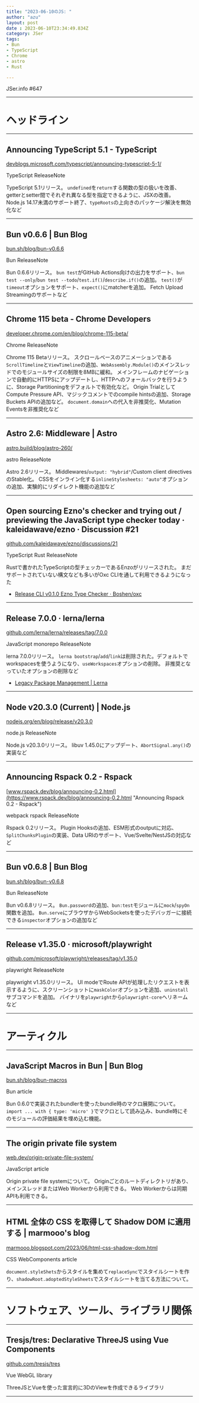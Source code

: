 ```yaml
---
title: "2023-06-10のJS: "
author: "azu"
layout: post
date : 2023-06-10T23:34:49.834Z
category: JSer
tags:
- Bun
- TypeScript
- Chrome
- astro
- Rust

---
```


JSer.info #647

----

<h1 class="site-genre">ヘッドライン</h1>

----

## Announcing TypeScript 5.1 - TypeScript
[devblogs.microsoft.com/typescript/announcing-typescript-5-1/](https://devblogs.microsoft.com/typescript/announcing-typescript-5-1/ "Announcing TypeScript 5.1 - TypeScript")
<p class="jser-tags jser-tag-icon"><span class="jser-tag">TypeScript</span> <span class="jser-tag">ReleaseNote</span></p>

TypeScript 5.1リリース。
`undefined`を`return`する関数の型の扱いを改善、getterとsetter間でそれぞれ異なる型を指定できるように、JSXの改善。
Node.js 14.17未満のサポート終了、`typeRoots`の上向きのパッケージ解決を無効化など


----

## Bun v0.6.6 | Bun Blog
[bun.sh/blog/bun-v0.6.6](https://bun.sh/blog/bun-v0.6.6 "Bun v0.6.6 | Bun Blog")
<p class="jser-tags jser-tag-icon"><span class="jser-tag">Bun</span> <span class="jser-tag">ReleaseNote</span></p>

Bun 0.6.6リリース。
`bun test`がGitHub Actions向けの出力をサポート、`bun test --only`/`bun test --todo`/`test.if()`/`describe.if()`の追加。
`test()`が`timeout`オプションをサポート、`expect()`にmatcherを追加。
Fetch Upload Streamingのサポートなど


----

## Chrome 115 beta - Chrome Developers
[developer.chrome.com/en/blog/chrome-115-beta/](https://developer.chrome.com/en/blog/chrome-115-beta/ "Chrome 115 beta - Chrome Developers")
<p class="jser-tags jser-tag-icon"><span class="jser-tag">Chrome</span> <span class="jser-tag">ReleaseNote</span></p>

Chrome 115 Betaリリース。
スクロールベースのアニメーションである`ScrollTimeline`と`ViewTimeline`の追加、`WebAssembly.Module()`のメインスレッドでのモジュールサイズの制限を8MBに緩和。
メインフレームのナビゲーションで自動的にHTTPSにアップデートし、HTTPへのフォールバックを行うように、Storage Partitioningをデフォルトで有効化など。
Origin TrialとしてCompute Pressure API、マジックコメントでのcompile hintsの追加、Storage Buckets APIの追加など。
`document.domain`への代入を非推奨化、Mutation Eventsを非推奨化など


----

## Astro 2.6: Middleware | Astro
[astro.build/blog/astro-260/](https://astro.build/blog/astro-260/ "Astro 2.6: Middleware | Astro")
<p class="jser-tags jser-tag-icon"><span class="jser-tag">astro</span> <span class="jser-tag">ReleaseNote</span></p>

Astro 2.6リリース。
Middlewares/`output: "hybrid"`/Custom client directivesのStable化。
CSSをインライン化する`inlineStylesheets: "auto"`オプションの追加、実験的にリダイレクト機能の追加など


----

## Open sourcing Ezno&#039;s checker and trying out / previewing the JavaScript type checker today · kaleidawave/ezno · Discussion #21
[github.com/kaleidawave/ezno/discussions/21](https://github.com/kaleidawave/ezno/discussions/21 "Open sourcing Ezno&#039;s checker and trying out / previewing the JavaScript type checker today · kaleidawave/ezno · Discussion #21")
<p class="jser-tags jser-tag-icon"><span class="jser-tag">TypeScript</span> <span class="jser-tag">Rust</span> <span class="jser-tag">ReleaseNote</span></p>

Rustで書かれたTypeScriptの型チェッカーであるEnzoがリリースされた。
まだサポートされていない構文なども多いがOxc CLIを通して利用できるようになった

- [Release CLI v0.1.0 Ezno Type Checker · Boshen/oxc](https://github.com/Boshen/oxc/releases/tag/v0.1.0 "Release CLI v0.1.0 Ezno Type Checker · Boshen/oxc")

----

## Release 7.0.0 · lerna/lerna
[github.com/lerna/lerna/releases/tag/7.0.0](https://github.com/lerna/lerna/releases/tag/7.0.0 "Release 7.0.0 · lerna/lerna")
<p class="jser-tags jser-tag-icon"><span class="jser-tag">JavaScript</span> <span class="jser-tag">monorepo</span> <span class="jser-tag">ReleaseNote</span></p>

lerna 7.0.0リリース。
`lerna bootstrap`/`add`/`link`は削除された。デフォルトでworkspacesを使うようになり、`useWorkspaces`オプションの削除。
非推奨となっていたオプションの削除など

- [Legacy Package Management | Lerna](https://lerna.js.org/docs/legacy-package-management "Legacy Package Management | Lerna")

----

## Node v20.3.0 (Current) | Node.js
[nodejs.org/en/blog/release/v20.3.0](https://nodejs.org/en/blog/release/v20.3.0 "Node v20.3.0 (Current) | Node.js")
<p class="jser-tags jser-tag-icon"><span class="jser-tag">node.js</span> <span class="jser-tag">ReleaseNote</span></p>

Node.js v20.3.0リリース。
libuv 1.45.0にアップデート、`AbortSignal.any()`の実装など


----

## Announcing Rspack 0.2 - Rspack
[www.rspack.dev/blog/announcing-0.2.html](https://www.rspack.dev/blog/announcing-0.2.html "Announcing Rspack 0.2 - Rspack")
<p class="jser-tags jser-tag-icon"><span class="jser-tag">webpack</span> <span class="jser-tag">rspack</span> <span class="jser-tag">ReleaseNote</span></p>

Rspack 0.2リリース。
Plugin Hooksの追加、ESM形式のoutputに対応、`SplitChunksPlugin`の実装、Data URIのサポート、Vue/Svelte/NestJSの対応など


----

## Bun v0.6.8 | Bun Blog
[bun.sh/blog/bun-v0.6.8](https://bun.sh/blog/bun-v0.6.8 "Bun v0.6.8 | Bun Blog")
<p class="jser-tags jser-tag-icon"><span class="jser-tag">Bun</span> <span class="jser-tag">ReleaseNote</span></p>

Bun v0.6.8リリース。
`Bun.password`の追加、`bun:test`モジュールに`mock`/`spyOn`関数を追加。
`Bun.serve`にブラウザからWebSocketsを使ったデバッガーに接続できる`inspector`オプションの追加など


----

## Release v1.35.0 · microsoft/playwright
[github.com/microsoft/playwright/releases/tag/v1.35.0](https://github.com/microsoft/playwright/releases/tag/v1.35.0 "Release v1.35.0 · microsoft/playwright")
<p class="jser-tags jser-tag-icon"><span class="jser-tag">playwright</span> <span class="jser-tag">ReleaseNote</span></p>

playwright v1.35.0リリース。
UI modeでRoute APIが処理したリクエストを表示するように、スクリーンショットに`maskColor`オプションを追加、`uninstall`サブコマンドを追加。
バイナリを`playwright`から`playwright-core`へリネームなど


----
<h1 class="site-genre">アーティクル</h1>

----

## JavaScript Macros in Bun | Bun Blog
[bun.sh/blog/bun-macros](https://bun.sh/blog/bun-macros "JavaScript Macros in Bun | Bun Blog")
<p class="jser-tags jser-tag-icon"><span class="jser-tag">Bun</span> <span class="jser-tag">article</span></p>

Bun 0.6.0で実装されたbundlerを使ったbundle時のマクロ展開について。
`import ... with { type: 'micro' }`でマクロとして読み込み、bundle時にそのモジュールの評価結果を埋め込む機能。


----

## The origin private file system
[web.dev/origin-private-file-system/](https://web.dev/origin-private-file-system/ "The origin private file system")
<p class="jser-tags jser-tag-icon"><span class="jser-tag">JavaScript</span> <span class="jser-tag">article</span></p>

Origin private file systemについて。
Originごとのルートディレクトリがあり、メインスレッドまたはWeb Workerから利用できる。
Web Workerからは同期APIも利用できる。


----

## HTML 全体の CSS を取得して Shadow DOM に適用する | marmooo&#039;s blog
[marmooo.blogspot.com/2023/06/html-css-shadow-dom.html](https://marmooo.blogspot.com/2023/06/html-css-shadow-dom.html "HTML 全体の CSS を取得して Shadow DOM に適用する | marmooo&#039;s blog")
<p class="jser-tags jser-tag-icon"><span class="jser-tag">CSS</span> <span class="jser-tag">WebComponents</span> <span class="jser-tag">article</span></p>

`document.styleShets`からスタイルを集めて`replaceSync`でスタイルシートを作り、`shadowRoot.adoptedStyleSheets`でスタイルシートを当てる方法について。


----
<h1 class="site-genre">ソフトウェア、ツール、ライブラリ関係</h1>

----

## Tresjs/tres: Declarative ThreeJS using Vue Components
[github.com/tresjs/tres](https://github.com/tresjs/tres "Tresjs/tres: Declarative ThreeJS using Vue Components")
<p class="jser-tags jser-tag-icon"><span class="jser-tag">Vue</span> <span class="jser-tag">WebGL</span> <span class="jser-tag">library</span></p>

ThreeJSとVueを使った宣言的に3DのViewを作成できるライブラリ


----
